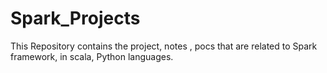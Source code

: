 # Spark_Projects
This Repository contains the project, notes , pocs that are related to Spark framework, in scala, Python languages.
